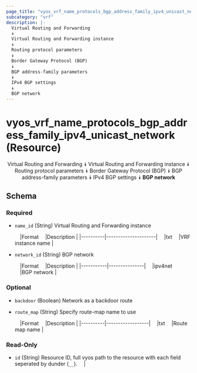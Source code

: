 ```yaml
---
page_title: "vyos_vrf_name_protocols_bgp_address_family_ipv4_unicast_network Resource - terraform-provider-vyos"
subcategory: "vrf"
description: |-
  Virtual Routing and Forwarding
  ⯯
  Virtual Routing and Forwarding instance
  ⯯
  Routing protocol parameters
  ⯯
  Border Gateway Protocol (BGP)
  ⯯
  BGP address-family parameters
  ⯯
  IPv4 BGP settings
  ⯯
  BGP network
---
```


# vyos_vrf_name_protocols_bgp_address_family_ipv4_unicast_network (Resource)
<center>

Virtual Routing and Forwarding
⯯
Virtual Routing and Forwarding instance
⯯
Routing protocol parameters
⯯
Border Gateway Protocol (BGP)
⯯
BGP address-family parameters
⯯
IPv4 BGP settings
⯯
**BGP network**


</center>

## Schema

### Required

- `name_id` (String) Virtual Routing and Forwarding instance

    &emsp;|Format  &emsp;|Description        |
    |----------|---------------------|
    &emsp;|txt     &emsp;|VRF instance name  |
- `network_id` (String) BGP network

    &emsp;|Format   &emsp;|Description  |
    |-----------|---------------|
    &emsp;|ipv4net  &emsp;|BGP network  |

### Optional

- `backdoor` (Boolean) Network as a backdoor route
- `route_map` (String) Specify route-map name to use

    &emsp;|Format  &emsp;|Description     |
    |----------|------------------|
    &emsp;|txt     &emsp;|Route map name  |

### Read-Only

- `id` (String) Resource ID, full vyos path to the resource with each field seperated by dunder (`__`).  &emsp;|
